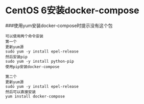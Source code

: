 # CentOS 6安装docker-compose

###使用yum安装docker-compose时提示没有这个包

```angular2html
可以使用两个命令安装
第一个
更新yum源
sudo yum -y install epel-release
然后安装pip
sudo yum -y install python-pip
使用pip安装docker-compose

第二个
更新yum源
sudo yum -y install epel-release
然后可以直接安装
yum install docker-compose
```
